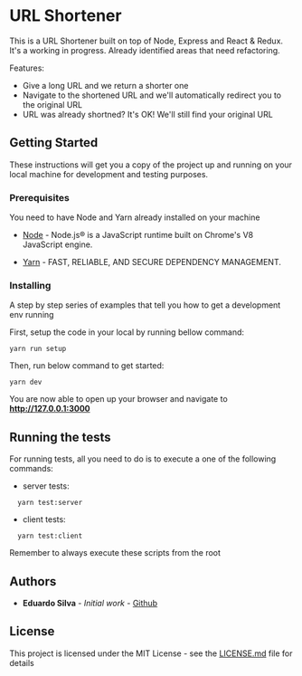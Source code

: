 # URL Shortener

This is a URL Shortener built on top of Node, Express and React & Redux. It's a working in progress. Already identified areas that need refactoring.

Features:
  - Give a long URL and we return a shorter one
  - Navigate to the shortened URL and we'll automatically redirect you to the original URL
  - URL was already shortned? It's OK! We'll still find your original URL

## Getting Started

These instructions will get you a copy of the project up and running on your local machine for development and testing purposes.

### Prerequisites

You need to have Node and Yarn already installed on your machine

* [Node](https://nodejs.org/en/download/) - Node.js® is a JavaScript runtime built on Chrome's V8 JavaScript engine.

* [Yarn](https://yarnpkg.com/en/) - FAST, RELIABLE, AND SECURE DEPENDENCY MANAGEMENT.

### Installing

A step by step series of examples that tell you how to get a development env running

First, setup the code in your local by running bellow command:

```
yarn run setup
```

Then, run below command to get started:

```
yarn dev
```

You are now able to open up your browser and navigate to **http://127.0.0.1:3000**

## Running the tests

For running tests, all you need to do is to execute a one of the following commands:

  - server tests:
  ```
    yarn test:server
  ```

  - client tests:
  ```
    yarn test:client
  ```

Remember to always execute these scripts from the root

## Authors

* **Eduardo Silva** - *Initial work* - [Github](https://github.com/eduardo305)

## License

This project is licensed under the MIT License - see the [LICENSE.md](LICENSE.md) file for details
